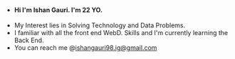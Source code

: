 - <h4> Hi I'm Ishan Gauri. I'm 22 YO.
- My Interest lies in Solving Technology and Data Problems.
- I familiar with all the front end WebD. Skills and I'm currently learning the Back End.
- You can reach me @ishangauri98.ig@gmail.com</h4>

<!---
Ishan-Gauri/Ishan-Gauri is a ✨ special ✨ repository because its `README.md` (this file) appears on your GitHub profile.
You can click the Preview link to take a look at your changes.
--->
